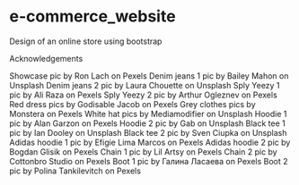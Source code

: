 # e-commerce_website
Design of an online store using bootstrap

Acknowledgements

Showcase pic by Ron Lach on Pexels
Denim jeans 1 pic by Bailey Mahon on Unsplash
Denim jeans 2 pic by Laura Chouette on Unsplash
Sply Yeezy 1 pic by Ali Raza on Pexels
Sply Yeezy 2 pic by Arthur Ogleznev on Pexels
Red dress pics by Godisable Jacob on Pexels
Grey clothes pics by Monstera on Pexels
White hat pics by Mediamodifier on Unsplash
Hoodie 1 pic by Alan Garzon on Pexels
Hoodie 2 pic by Gab on Unsplash
Black tee 1 pic by Ian Dooley on Unsplash
Black tee 2 pic by Sven Ciupka on Unsplash
Adidas hoodie 1 pic by Efigie Lima Marcos on Pexels
Adidas hoodie 2 pic by Bogdan Glisik on Pexels
Chain 1 pic by Lil Artsy on Pexels
Chain 2 pic by Cottonbro Studio on Pexels
Boot 1 pic by Галина Ласаева on Pexels
Boot 2 pic by Polina Tankilevitch on Pexels